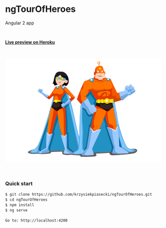# ngTourOfHeroes


Angular 2 app


<br>


__[Live preview on Heroku](https://ng-tour-of-heroes.herokuapp.com/dashboard)__

<br>

<a href="https://ng-tour-of-heroes.herokuapp.com/dashboard"><img alt="Live preview" src="https://github.com/krzysiekpiasecki/ngTourOfHeroes/blob/master/src/assets/img/preview.png" /></a>

<br>


### Quick start

```bash
$ git clone https://github.com/krzysiekpiasecki/ngTourOfHeroes.git
$ cd ngTourOfHeroes
$ npm install
$ ng serve

Go to: http://localhost:4200
```
